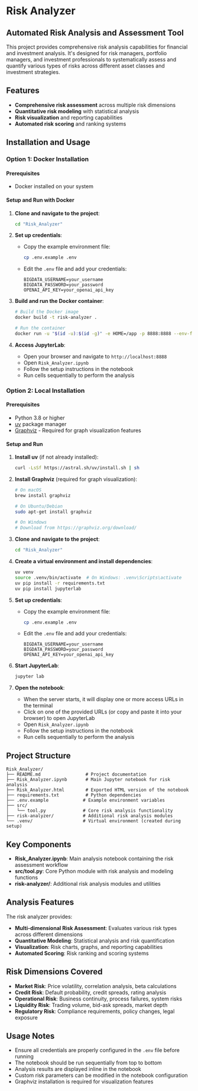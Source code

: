 # Risk Analyzer

## Automated Risk Analysis and Assessment Tool

This project provides comprehensive risk analysis capabilities for financial and investment analysis. It's designed for risk managers, portfolio managers, and investment professionals to systematically assess and quantify various types of risks across different asset classes and investment strategies.

## Features

- **Comprehensive risk assessment** across multiple risk dimensions
- **Quantitative risk modeling** with statistical analysis
- **Risk visualization** and reporting capabilities
- **Automated risk scoring** and ranking systems

## Installation and Usage

### Option 1: Docker Installation

#### Prerequisites
- Docker installed on your system

#### Setup and Run with Docker

1. **Clone and navigate to the project**:
   ```bash
   cd "Risk_Analyzer"
   ```

2. **Set up credentials**:
   - Copy the example environment file:
     ```bash
     cp .env.example .env
     ```
   - Edit the `.env` file and add your credentials:
     ```
     BIGDATA_USERNAME=your_username
     BIGDATA_PASSWORD=your_password
     OPENAI_API_KEY=your_openai_api_key
     ```

3. **Build and run the Docker container**:
   ```bash
   # Build the Docker image
   docker build -t risk-analyzer .
   
   # Run the container
   docker run -u "$(id -u):$(id -g)" -e HOME=/app -p 8888:8888 --env-file .env -v "$(pwd)":/app risk-analyzer
   ```

4. **Access JupyterLab**:
   - Open your browser and navigate to `http://localhost:8888`
   - Open `Risk_Analyzer.ipynb`
   - Follow the setup instructions in the notebook
   - Run cells sequentially to perform the analysis

### Option 2: Local Installation

#### Prerequisites
- Python 3.8 or higher
- [uv](https://github.com/astral-sh/uv) package manager
- [Graphviz](https://pypi.org/project/graphviz/) - Required for graph visualization features

#### Setup and Run

1. **Install uv** (if not already installed):
   ```bash
   curl -LsSf https://astral.sh/uv/install.sh | sh
   ```

2. **Install Graphviz** (required for graph visualization):
   ```bash
   # On macOS
   brew install graphviz
   
   # On Ubuntu/Debian
   sudo apt-get install graphviz
   
   # On Windows
   # Download from https://graphviz.org/download/
   ```

3. **Clone and navigate to the project**:
   ```bash
   cd "Risk_Analyzer"
   ```

4. **Create a virtual environment and install dependencies**:
   ```bash
   uv venv
   source .venv/bin/activate  # On Windows: .venv\Scripts\activate
   uv pip install -r requirements.txt
   uv pip install jupyterlab
   ```

5. **Set up credentials**:
   - Copy the example environment file:
     ```bash
     cp .env.example .env
     ```
   - Edit the `.env` file and add your credentials:
     ```
     BIGDATA_USERNAME=your_username
     BIGDATA_PASSWORD=your_password
     OPENAI_API_KEY=your_openai_api_key
     ```

6. **Start JupyterLab**:
   ```bash
   jupyter lab
   ```

7. **Open the notebook**:
   - When the server starts, it will display one or more access URLs in the terminal
   - Click on one of the provided URLs (or copy and paste it into your browser) to open JupyterLab
   - Open `Risk_Analyzer.ipynb`
   - Follow the setup instructions in the notebook
   - Run cells sequentially to perform the analysis

## Project Structure

```
Risk_Analyzer/
├── README.md                 # Project documentation
├── Risk_Analyzer.ipynb       # Main Jupyter notebook for risk analysis
├── Risk_Analyzer.html        # Exported HTML version of the notebook
├── requirements.txt          # Python dependencies
├── .env.example             # Example environment variables
├── src/
│   └── tool.py              # Core risk analysis functionality
├── risk-analyzer/           # Additional risk analysis modules
└── .venv/                   # Virtual environment (created during setup)
```

## Key Components

- **Risk_Analyzer.ipynb**: Main analysis notebook containing the risk assessment workflow
- **src/tool.py**: Core Python module with risk analysis and modeling functions
- **risk-analyzer/**: Additional risk analysis modules and utilities

## Analysis Features

The risk analyzer provides:
- **Multi-dimensional Risk Assessment**: Evaluates various risk types across different dimensions
- **Quantitative Modeling**: Statistical analysis and risk quantification
- **Visualization**: Risk charts, graphs, and reporting capabilities
- **Automated Scoring**: Risk ranking and scoring systems

## Risk Dimensions Covered

- **Market Risk**: Price volatility, correlation analysis, beta calculations
- **Credit Risk**: Default probability, credit spreads, rating analysis
- **Operational Risk**: Business continuity, process failures, system risks
- **Liquidity Risk**: Trading volume, bid-ask spreads, market depth
- **Regulatory Risk**: Compliance requirements, policy changes, legal exposure

## Usage Notes

- Ensure all credentials are properly configured in the `.env` file before running
- The notebook should be run sequentially from top to bottom
- Analysis results are displayed inline in the notebook
- Custom risk parameters can be modified in the notebook configuration
- Graphviz installation is required for visualization features
